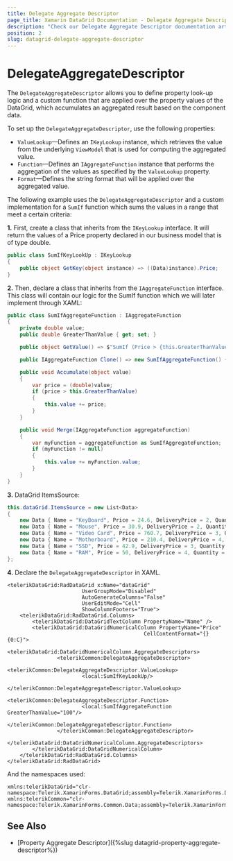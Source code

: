 ```yaml
---
title: Delegate Aggregate Descriptor
page_title: Xamarin DataGrid Documentation - Delegate Aggregate Descriptor
description: "Check our Delegate Aggregate Descriptor documentation article for Telerik DataGrid for Xamarin control."
position: 2
slug: datagrid-delegate-aggregate-descriptor
---
```


# DelegateAggregateDescriptor

The `DelegateAggregateDescriptor` allows you to define property look-up logic and a custom function that are applied over the property values of the DataGrid, which accumulates an aggregated result based on the component data.

To set up the `DelegateAggregateDescriptor`, use the following properties:

* `ValueLookup`&mdash;Defines an `IKeyLookup` instance, which retrieves the value from the underlying `ViewModel` that is used for computing the aggregated value.
* `Function`&mdash;Defines an `IAggregateFunction` instance that performs the aggregation of the values as specified by the `ValueLookup` property.
* `Format`&mdash;Defines the string format that will be applied over the aggregated value.

The following example uses the `DelegateAggregateDescriptor` and a custom implementation for a `SumIf` function which sums the values in a range that meet a certain criteria:

**1.** First, create a class that inherits from the `IKeyLookup` interface. It will return the values of a Price property declared in our business model that is of type double.

```C#
public class SumIfKeyLookUp : IKeyLookup
{
    public object GetKey(object instance) => ((Data)instance).Price; 
}
```

**2.** Then, declare a class that inherits from the `IAggregateFunction` interface. This class will contain our logic for the SumIf function which we will later implement through XAML:

```C#
public class SumIfAggregateFunction : IAggregateFunction
{
    private double value;
    public double GreaterThanValue { get; set; }

    public object GetValue() => $"SumIf (Price > {this.GreaterThanValue}): " + string.Format("{0:C}", this.value);

    public IAggregateFunction Clone() => new SumIfAggregateFunction() { GreaterThanValue = this.GreaterThanValue };

    public void Accumulate(object value)
    {
        var price = (double)value;
        if (price > this.GreaterThanValue)
        {
            this.value += price;
        }
    }

    public void Merge(IAggregateFunction aggregateFunction)
    {
        var myFunction = aggregateFunction as SumIfAggregateFunction;
        if (myFunction != null)
        {
            this.value += myFunction.value;
        }
    }
}
```

**3.** DataGrid ItemsSource:

```C#
this.dataGrid.ItemsSource = new List<Data>
{
    new Data { Name = "KeyBoard", Price = 24.6, DeliveryPrice = 2, Quantity = 32 },
    new Data { Name = "Mouse", Price = 30.9, DeliveryPrice = 2, Quantity = 54 },
    new Data { Name = "Video Card", Price = 760.7, DeliveryPrice = 3, Quantity = 17 },
    new Data { Name = "Motherboard", Price = 210.4, DeliveryPrice = 4, Quantity = 12 },
    new Data { Name = "SSD", Price = 42.9, DeliveryPrice = 3, Quantity = 88 },
    new Data { Name = "RAM", Price = 50, DeliveryPrice = 4, Quantity = 126 }
};
```

**4.** Declare the `DelegateAggregateDescriptor` in XAML.

```XAML
<telerikDataGrid:RadDataGrid x:Name="dataGrid"
                        UserGroupMode="Disabled"
                        AutoGenerateColumns="False"
                        UserEditMode="Cell"
                        ShowColumnFooters="True">
    <telerikDataGrid:RadDataGrid.Columns>
        <telerikDataGrid:DataGridTextColumn PropertyName="Name" />
        <telerikDataGrid:DataGridNumericalColumn PropertyName="Price"
                                            CellContentFormat="{}{0:C}">
            <telerikDataGrid:DataGridNumericalColumn.AggregateDescriptors>
                <telerikCommon:DelegateAggregateDescriptor>
                    <telerikCommon:DelegateAggregateDescriptor.ValueLookup>
                        <local:SumIfKeyLookUp/>
                    </telerikCommon:DelegateAggregateDescriptor.ValueLookup>
                    <telerikCommon:DelegateAggregateDescriptor.Function>
                        <local:SumIfAggregateFunction GreaterThanValue="100"/>
                    </telerikCommon:DelegateAggregateDescriptor.Function>
                </telerikCommon:DelegateAggregateDescriptor>
            </telerikDataGrid:DataGridNumericalColumn.AggregateDescriptors>
        </telerikDataGrid:DataGridNumericalColumn>
    </telerikDataGrid:RadDataGrid.Columns>
</telerikDataGrid:RadDataGrid>
```

And the namespaces used:

```XAML
xmlns:telerikDataGrid="clr-namespace:Telerik.XamarinForms.DataGrid;assembly=Telerik.XamarinForms.DataGrid" 
xmlns:telerikCommon="clr-namespace:Telerik.XamarinForms.Common.Data;assembly=Telerik.XamarinForms.Common"
```

## See Also

- [Property Aggregate Descriptor]({%slug datagrid-property-aggregate-descriptor%})